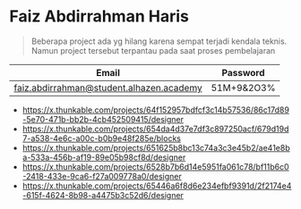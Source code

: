 # Faiz Abdirrahman Haris 

>Beberapa project ada yg hilang karena sempat terjadi kendala teknis. Namun project tersebut terpantau pada saat proses pembelajaran

|Email|Password|
|---|---|
|faiz.abdirrahman@student.alhazen.academy|51M+9&2O3%|

- https://x.thunkable.com/projects/64f152957bdfcf3c14b57536/86c17d89-5e70-471b-bb2b-4cb452509415/designer
- https://x.thunkable.com/projects/654da4d37e7df3c897250acf/679d19d7-a538-4e6c-a00c-b0b9e48f285e/blocks
- https://x.thunkable.com/projects/651625b8bc13c74a3c3e45b2/ae41e8ba-533a-456b-af19-89e05b98cf8d/designer
- https://x.thunkable.com/projects/6528b7b6d14e5951fa061c78/bf11b6c0-2418-433e-9ca6-f27a009778a0/designer
- https://x.thunkable.com/projects/65446a6f8d6e234efbf9391d/2f2174e4-615f-4624-8b98-a4475b3c52d6/designer